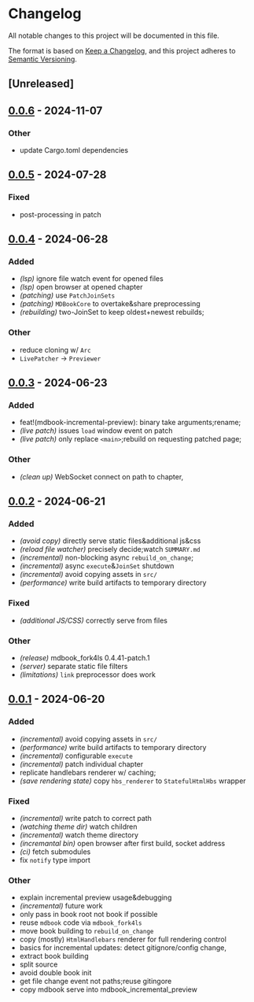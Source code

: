 # Changelog
All notable changes to this project will be documented in this file.

The format is based on [Keep a Changelog](https://keepachangelog.com/en/1.0.0/),
and this project adheres to [Semantic Versioning](https://semver.org/spec/v2.0.0.html).

## [Unreleased]

## [0.0.6](https://github.com/SichangHe/mdbook_ls/compare/mdbook_incremental_preview-v0.0.5...mdbook_incremental_preview-v0.0.6) - 2024-11-07

### Other

- update Cargo.toml dependencies

## [0.0.5](https://github.com/SichangHe/mdbook_ls/compare/mdbook_incremental_preview-v0.0.4...mdbook_incremental_preview-v0.0.5) - 2024-07-28

### Fixed
- post-processing in patch

## [0.0.4](https://github.com/SichangHe/mdbook_ls/compare/mdbook_incremental_preview-v0.0.3...mdbook_incremental_preview-v0.0.4) - 2024-06-28

### Added
- *(lsp)* ignore file watch event for opened files
- *(lsp)* open browser at opened chapter
- *(patching)* use `PatchJoinSets`
- *(patching)* `MDBookCore` to overtake&share preprocessing
- *(rebuilding)* two-JoinSet to keep oldest+newest rebuilds;

### Other
- reduce cloning w/ `Arc`
- `LivePatcher` → `Previewer`

## [0.0.3](https://github.com/SichangHe/mdbook_ls/compare/mdbook_incremental_preview-v0.0.2...mdbook_incremental_preview-v0.0.3) - 2024-06-23

### Added
- feat!(mdbook-incremental-preview): binary take arguments;rename;
- *(live patch)* issues `load` window event on patch
- *(live patch)* only replace `<main>`;rebuild on requesting patched page;

### Other
- *(clean up)* WebSocket connect on path to chapter,

## [0.0.2](https://github.com/SichangHe/mdbook_ls/compare/mdbook_incremental_preview-v0.0.1...mdbook_incremental_preview-v0.0.2) - 2024-06-21

### Added
- *(avoid copy)* directly serve static files&additional js&css
- *(reload file watcher)* precisely decide;watch `SUMMARY.md`
- *(incremental)* non-blocking async `rebuild_on_change`;
- *(incremental)* async `execute`&`JoinSet` shutdown
- *(incremental)* avoid copying assets in `src/`
- *(performance)* write build artifacts to temporary directory

### Fixed
- *(additional JS/CSS)* correctly serve from files

### Other
- *(release)* mdbook_fork4ls 0.4.41-patch.1
- *(server)* separate static file filters
- *(limitations)* `link` preprocessor does work

## [0.0.1](https://github.com/SichangHe/mdbook_ls/compare/mdbook_incremental_preview-v0.0.0...mdbook_incremental_preview-v0.0.1) - 2024-06-20

### Added
- *(incremental)* avoid copying assets in `src/`
- *(performance)* write build artifacts to temporary directory
- *(incremental)* configurable `execute`
- *(incremental)* patch individual chapter
- replicate handlebars renderer w/ caching;
- *(save rendering state)* copy `hbs_renderer` to `StatefulHtmlHbs` wrapper

### Fixed
- *(incremental)* write patch to correct path
- *(watching theme dir)* watch children
- *(incremental)* watch theme directory
- *(incremantal bin)* open browser after first build, socket address
- *(ci)* fetch submodules
- fix `notify` type import

### Other
- explain incremental preview usage&debugging
- *(incremental)* future work
- only pass in book root not book if possible
- reuse `mdbook` code via `mdbook_fork4ls`
- move book building to `rebuild_on_change`
- copy (mostly) `HtmlHandlebars` renderer for full rendering control
- basics for incremental updates: detect gitignore/config change,
- extract book building
- split source
- avoid double book init
- get file change event not paths;reuse gitingore
- copy mdbook serve into mdbook_incremental_preview
